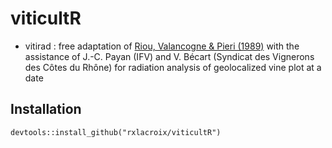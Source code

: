 # viticultR



* vitirad : free adaptation of [Riou, Valancogne & Pieri (1989)](https://hal.archives-ouvertes.fr/hal-00885213/document) with the assistance of J.-C. Payan (IFV) and V. Bécart (Syndicat des Vignerons des Côtes du Rhône) for radiation analysis of geolocalized vine plot at a date



Installation
----------------

```
devtools::install_github("rxlacroix/viticultR")
```
